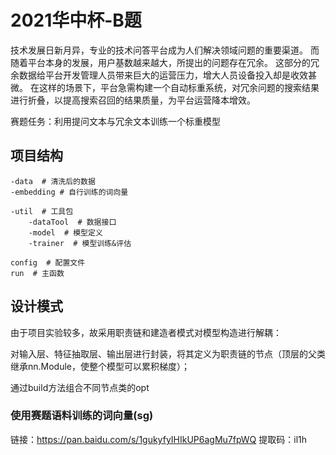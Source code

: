 # 2021华中杯-B题

技术发展日新月异，专业的技术问答平台成为人们解决领域问题的重要渠道。
而随着平台本身的发展，用户基数越来越大，所提出的问题存在冗余。
这部分的冗余数据给平台开发管理人员带来巨大的运营压力，增大人员设备投入却是收效甚微。
在这样的场景下，平台急需构建一个自动标重系统，对冗余问题的搜索结果进行折叠，以提高搜索召回的结果质量，为平台运营降本增效。

赛题任务：利用提问文本与冗余文本训练一个标重模型

## 项目结构
    -data  # 清洗后的数据
    -embedding # 自行训练的词向量

    -util  # 工具包
        -dataTool  # 数据接口
        -model  # 模型定义
        -trainer  # 模型训练&评估

    config  # 配置文件
    run  # 主函数

## 设计模式
由于项目实验较多，故采用职责链和建造者模式对模型构造进行解耦：

对输入层、特征抽取层、输出层进行封装，将其定义为职责链的节点（顶层的父类继承nn.Module，使整个模型可以累积梯度）；

通过build方法组合不同节点类的opt

### 使用赛题语料训练的词向量(sg)
链接：https://pan.baidu.com/s/1gukyfyIHIkUP6agMu7fpWQ 
提取码：il1h